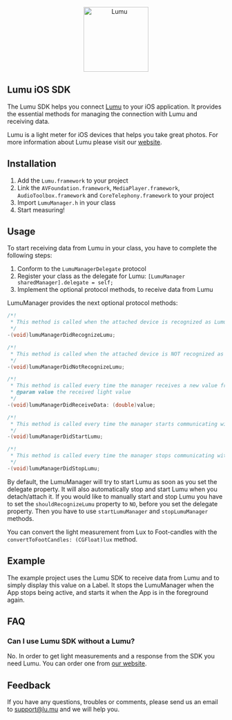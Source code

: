 <p align="center">
  <a href="http://lu.mu/"><img src="http://lu.mu/images/logo.png" alt="Lumu" title="Lumu" width="150px" /></a>
</p>

## Lumu iOS SDK

The Lumu SDK helps you connect [Lumu](http://lu.mu/) to your iOS application. It provides the essential methods for managing the connection with Lumu and receiving data.

Lumu is a light meter for iOS devices that helps you take great photos. For more information about Lumu please visit our [website](http://lu.mu/).

## Installation

1. Add the ``Lumu.framework`` to your project
2. Link the ``AVFoundation.framework``, ``MediaPlayer.framework``, ``AudioToolbox.framework`` and ``CoreTelephony.framework`` to your project
3. Import ``LumuManager.h`` in your class
4. Start measuring!

## Usage

To start receiving data from Lumu in your class, you have to complete the following steps:

1. Conform to the ``LumuManagerDelegate`` protocol
2. Register your class as the delegate for Lumu: ``[LumuManager sharedManager].delegate = self;``
3. Implement the optional protocol methods, to receive data from Lumu

LumuManager provides the next optional protocol methods: 
```objectivec
/*!
 * This method is called when the attached device is recognized as Lumu.
 */
-(void)lumuManagerDidRecognizeLumu;

/*!
 * This method is called when the attached device is NOT recognized as Lumu.
 */
-(void)lumuManagerDidNotRecognizeLumu;

/*!
 * This method is called every time the manager receives a new value from Lumu.
 * @param value the received light value
 */
-(void)lumuManagerDidReceiveData: (double)value;

/*!
 * This method is called every time the manager starts communicating with Lumu.
 */
-(void)lumuManagerDidStartLumu;

/*!
 * This method is called every time the manager stops communicating with Lumu.
 */
-(void)lumuManagerDidStopLumu;
```

By default, the LumuManager will try to start Lumu as soon as you set the delegate property. It will also automatically stop and start Lumu when you detach/attach it. 
If you would like to manually start and stop Lumu you have to set the ``shouldRecognizeLumu`` property to ``NO``, before you set the delegate property. Then you have to use ``startLumuManager`` and ``stopLumuManager`` methods.

You can convert the light measurement from Lux to Foot-candles with the ``convertToFootCandles: (CGFloat)lux`` method.

## Example

The example project uses the Lumu SDK to receive data from Lumu and to simply display this value on a Label.
It stops the LumuManager when the App stops being active, and starts it when the App is in the foreground again.


## FAQ

### Can I use Lumu SDK without a Lumu?

No. In order to get light measurements and a response from the SDK you need Lumu. You can order one from [our website](http://lu.mu/).

## Feedback

If you have any questions, troubles or comments, please send us an email to support@lu.mu and we will help you.
